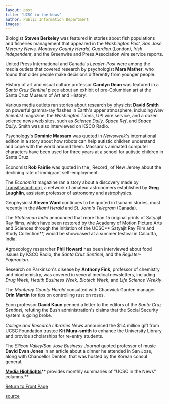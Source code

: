 ```yaml
---
layout: post
title: "UCSC in the News"
author: Public Information Department
images:
---
```


Biologist **Steven Berkeley** was featured in stories about fish populations and fisheries management that appeared in the _Washington Post, San Jose Mercury News, Monterey County Herald, Guardian_ (London), _Irish Independent_, and the Greenwire and Press Association wire service reports.

United Press International and Canada's _Leader-Post_ were among the media outlets that covered research by psychologist **Mara Mather**, who found that older people make decisions differently from younger people.

History of art and visual culture professor **Carolyn Dean** was featured in a _Santa Cruz Sentinel_ piece about an exhibit of pre-Columbian art at the Santa Cruz Museum of Art and History.

Various media outlets ran stories about research by physicist **David Smith** on powerful gamma-ray flashes in Earth's upper atmosphere, including _New Scientist_ magazine, the _Washington Times_, UPI wire service, and a dozen science news web sites, such as _Science Daily, Space Ref_, and _Space Daily_. Smith was also interviewed on KSCO Radio.

Psychology's **Dominic Massaro** was quoted in _Newsweek_'s international edition in a story about how robots can help autistic children understand and cope with the world around them. Massaro's animated computer characters have been used for three years at a school for autistic children in Santa Cruz.

Economist **Rob Fairlie** was quoted in the_ Record_ of New Jersey about the declining rate of immigrant self-employment.

The _Economist_ magazine ran a story about a discovery made by [Transitsearch.org][1], a network of amateur astronomers established by **Greg Laughlin**, assistant professor of astronomy and astrophysics.

Geophysicist **Steven Ward** continues to be quoted in tsunami stories, most recently in the _Miami Herald_ and _St. John's Telegram_ (Canada).

The _Statesman India_ announced that more than 15 original prints of Satyajit Ray films, which have been restored by the Academy of Motion Picture Arts and Sciences through the initiation of the UCSC** Satyajit Ray Film and Study Collection**, would be showcased at a summer festival in Calcutta, India.

Agroecology researcher **Phil Howard** has been interviewed about food issues by KSCO Radio, the _Santa Cruz Sentinel_, and the _Register-Pajaronian_.

Research on Parkinson's disease by **Anthony Fink**, professor of chemistry and biochemistry, was covered in several medical newsletters, including _Drug Week, Health Business Week, Biotech Week_, and _Life Science Weekly_.

The _Monterey County Herald_ consulted with Chadwick Garden manager **Orin Martin** for tips on controlling rust on roses.

Econ professor **David Kaun** penned a letter to the editors of the _Santa Cruz Sentinel_, refuting the Bush administration's claims that the Social Security system is going broke.

_College and Research Libraries News_ announced the $1.4 million gift from UCSC Foundation trustee **Kit Mura-smith** to enhance the University Library and provide scholarships for re-entry students.

The _Silicon Valley/San Jose Business Journal_ quoted professor of music **David Evan Jones** in an article about a dinner he attended in San Jose, along with Chancellor Denton, that was hosted by the Korean consul general.  

[**Media Highlights**][2]** provides monthly summaries of "UCSC in the News" columns.**  

  

[Return to Front Page][3]

[1]: http://www.transitsearch.org/
[2]: http://www.ucsc.edu/news_events/media_highlights
[3]: http://currents.ucsc.edu/

[source](http://www1.ucsc.edu/currents/04-05/02-28/news.asp "Permalink to news")
